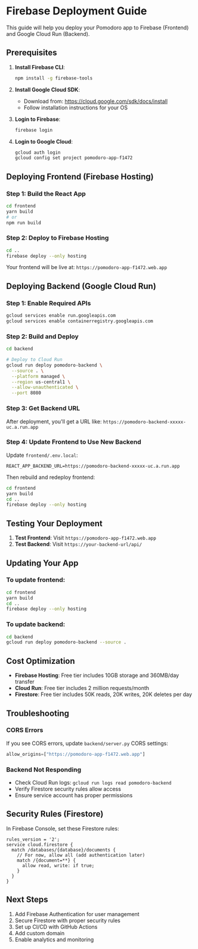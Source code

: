 # Firebase Deployment Guide

This guide will help you deploy your Pomodoro app to Firebase (Frontend) and Google Cloud Run (Backend).

## Prerequisites

1. **Install Firebase CLI**:
   ```bash
   npm install -g firebase-tools
   ```

2. **Install Google Cloud SDK**:
   - Download from: https://cloud.google.com/sdk/docs/install
   - Follow installation instructions for your OS

3. **Login to Firebase**:
   ```bash
   firebase login
   ```

4. **Login to Google Cloud**:
   ```bash
   gcloud auth login
   gcloud config set project pomodoro-app-f1472
   ```

## Deploying Frontend (Firebase Hosting)

### Step 1: Build the React App
```bash
cd frontend
yarn build
# or
npm run build
```

### Step 2: Deploy to Firebase Hosting
```bash
cd ..
firebase deploy --only hosting
```

Your frontend will be live at: `https://pomodoro-app-f1472.web.app`

## Deploying Backend (Google Cloud Run)

### Step 1: Enable Required APIs
```bash
gcloud services enable run.googleapis.com
gcloud services enable containerregistry.googleapis.com
```

### Step 2: Build and Deploy
```bash
cd backend

# Deploy to Cloud Run
gcloud run deploy pomodoro-backend \
  --source . \
  --platform managed \
  --region us-central1 \
  --allow-unauthenticated \
  --port 8080
```

### Step 3: Get Backend URL
After deployment, you'll get a URL like:
`https://pomodoro-backend-xxxxx-uc.a.run.app`

### Step 4: Update Frontend to Use New Backend

Update `frontend/.env.local`:
```
REACT_APP_BACKEND_URL=https://pomodoro-backend-xxxxx-uc.a.run.app
```

Then rebuild and redeploy frontend:
```bash
cd frontend
yarn build
cd ..
firebase deploy --only hosting
```

## Testing Your Deployment

1. **Test Frontend**: Visit `https://pomodoro-app-f1472.web.app`
2. **Test Backend**: Visit `https://your-backend-url/api/`

## Updating Your App

### To update frontend:
```bash
cd frontend
yarn build
cd ..
firebase deploy --only hosting
```

### To update backend:
```bash
cd backend
gcloud run deploy pomodoro-backend --source .
```

## Cost Optimization

- **Firebase Hosting**: Free tier includes 10GB storage and 360MB/day transfer
- **Cloud Run**: Free tier includes 2 million requests/month
- **Firestore**: Free tier includes 50K reads, 20K writes, 20K deletes per day

## Troubleshooting

### CORS Errors
If you see CORS errors, update `backend/server.py` CORS settings:
```python
allow_origins=["https://pomodoro-app-f1472.web.app"]
```

### Backend Not Responding
- Check Cloud Run logs: `gcloud run logs read pomodoro-backend`
- Verify Firestore security rules allow access
- Ensure service account has proper permissions

## Security Rules (Firestore)

In Firebase Console, set these Firestore rules:
```
rules_version = '2';
service cloud.firestore {
  match /databases/{database}/documents {
    // For now, allow all (add authentication later)
    match /{document=**} {
      allow read, write: if true;
    }
  }
}
```

## Next Steps

1. Add Firebase Authentication for user management
2. Secure Firestore with proper security rules
3. Set up CI/CD with GitHub Actions
4. Add custom domain
5. Enable analytics and monitoring

